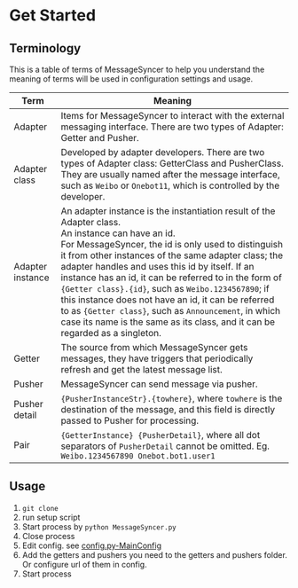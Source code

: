 # Get Started

## Terminology
This is a table of terms of MessageSyncer to help you understand the meaning of terms will be used in configuration settings and usage.

| Term | Meaning |
| -- | -- |
| Adapter | Items for MessageSyncer to interact with the external messaging interface. There are two types of Adapter: Getter and Pusher. |
| Adapter class | Developed by adapter developers. There are two types of Adapter class: GetterClass and PusherClass. They are usually named after the message interface, such as `Weibo` or `Onebot11`, which is controlled by the developer. |
| Adapter instance | An adapter instance is the instantiation result of the Adapter class. <br>An instance can have an id. <br>For MessageSyncer, the id is only used to distinguish it from other instances of the same adapter class; the adapter handles and uses this id by itself. If an instance has an id, it can be referred to in the form of `{Getter class}.{id}`, such as `Weibo.1234567890`; if this instance does not have an id, it can be referred to as `{Getter class}`, such as `Announcement`, in which case its name is the same as its class, and it can be regarded as a singleton. |
| Getter | The source from which MessageSyncer gets messages, they have triggers that periodically refresh and get the latest message list. |
| Pusher | MessageSyncer can send message via pusher. |
| Pusher detail | `{PusherInstanceStr}.{towhere}`, where `towhere` is the destination of the message, and this field is directly passed to Pusher for processing. |
| Pair | `{GetterInstance} {PusherDetail}`, where all dot separators of `PusherDetail` cannot be omitted. Eg. `Weibo.1234567890 Onebot.bot1.user1` |

## Usage
1. `git clone`
1. run setup script
1. Start process by `python MessageSyncer.py`
1. Close process 
1. Edit config. see [config.py-MainConfig](../src/config.py)
1. Add the getters and pushers you need to the getters and pushers folder. Or configure url of them in config.
1. Start process